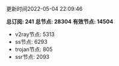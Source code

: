 更新时间2022-05-04 22:09:46

**总订阅: 241**
**总节点: 28304**
**有效节点: 14504**
- v2ray节点: 5313
- ss节点: 6293
- trojan节点: 805
- ssr节点: 2093
